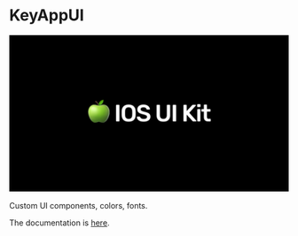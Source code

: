 # KeyAppUI

![cover](Documentation.docc/Resources/Cover.png)

Custom UI components, colors, fonts.

The documentation is [here](https://p2p-org.github.io/KeyAppUI/documentation/keyappui/).
